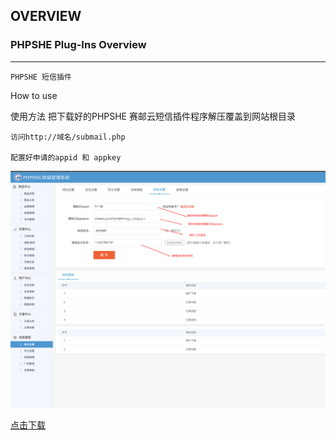 ## OVERVIEW

### PHPSHE Plug-Ins Overview

------
	PHPSHE 短信插件
How to use

使用方法
    把下载好的PHPSHE 赛邮云短信插件程序解压覆盖到网站根目录

	访问http://域名/submail.php

    配置好申请的appid 和 appkey

![Submail](./markdown/1.png)


[点击下载](https://github.com/submail-developers/phpshe_sms/archive/master.zip)
